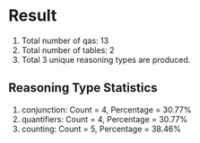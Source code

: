 # Result<br/>
1. Total number of qas: 13<br/>
2. Total number of tables: 2<br/>
3. Total 3 unique reasoning types are produced.<br/>
## **Reasoning Type Statistics**<br/>
1. conjunction: Count = 4, Percentage = 30.77%<br/>
2. quantifiers: Count = 4, Percentage = 30.77%<br/>
3. counting: Count = 5, Percentage = 38.46%<br/>
